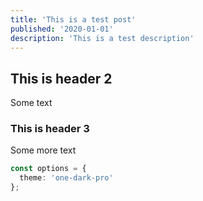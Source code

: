 ```yaml
---
title: 'This is a test post'
published: '2020-01-01'
description: 'This is a test description'
---
```


## This is header 2

Some text

### This is header 3

Some more text

```ts
const options = {
  theme: 'one-dark-pro'
};
```
